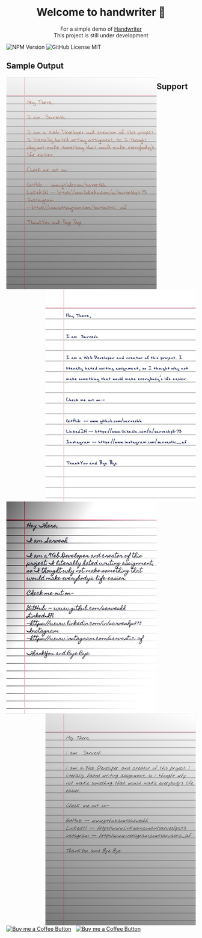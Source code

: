 <h1 align="center">Welcome to handwriter 👋</h1>
<p align="center">
  For a simple demo of
  <a href="https://handwriterr.herokuapp.com/">
    Handwriter
  </a><br>
  This project is still under development
</p>
<p>
 
  <img alt="NPM Version" src="https://img.shields.io/github/package-json/v/sarveshh/handwriter?style=for-the-badge&labelColor=black&logo=npm&color=darkred" /> 
   <img alt="GitHub License MIT" src="https://img.shields.io/github/license/sarveshh/handwriter?style=for-the-badge&labelColor=black&logo=github"> 
</p>


## Sample Output

<img width="400" align="left" src="./samples/sample1.jpg" />
<img width="400" align="right" alt="Sample image of output" src="./samples/sample2.jpg" />
<img width="400" align="left" alt="Sample image of output" src="./samples/sample3.jpg" />
<img width="400" align="right" alt="Sample image of output" src="./samples/sample4.jpg" />

## Support

[<img alt="Buy me a Coffee Button" width=200 src="https://c5.patreon.com/external/logo/become_a_patron_button.png">](https://www.patreon.com/bePatron?u=42419480) &nbsp; [<img alt="Buy me a Coffee Button" width=200 src="https://cdn.buymeacoffee.com/buttons/default-black.png">](https://www.buymeacoffee.com/sarveshh)
